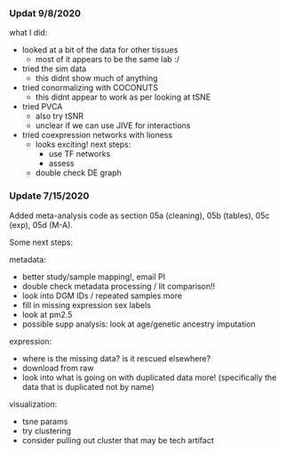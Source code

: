 
### Updat 9/8/2020
what I did:
- looked at a bit of the data for other tissues
  - most of it appears to be the same lab :/ 
- tried the sim data
  - this didnt show much of anything
- tried conormalizing with COCONUTS
  - this didnt appear to work as per looking at tSNE
- tried PVCA
  - also try tSNR
  - unclear if we can use JIVE for interactions
- tried coexpression networks with lioness
  - looks exciting! next steps:
    - use TF networks
    - assess
  - double check DE graph

### Update 7/15/2020
Added meta-analysis code as section 05a (cleaning), 05b (tables), 05c (exp), 05d (M-A).

Some next steps:

metadata:
- better study/sample mapping!, email PI
- double check metadata processing / lit comparison!!
- look into DGM IDs / repeated samples more
- fill in missing expression sex labels
- look at pm2.5
- possible supp analysis: look at age/genetic ancestry imputation

expression:
- where is the missing data? is it rescued elsewhere? 
- download from raw
- look into what is going on with duplicated data more!
 (specifically the data that is duplicated not by name)

visualization:
- tsne params
- try clustering
- consider pulling out cluster that may be tech artifact